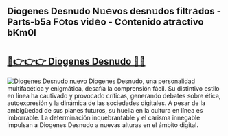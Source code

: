 ## Diogenes Desnudo N𝚞𝚎vos desn𝚞dos filtr𝚊dos - Parts-b5a F𝚘tos vid𝚎o - C𝚘ntenido atr𝚊ctivo bKm0l

# <h2><a href="http://mb9qij.tromn.icu/?c=Diogenes+Desnudo">🔗👉👉👉 Diogenes Desnudo 🔗🔗</a></h2>

[![Diogenes Desnudo nuevo](https://i.imgur.com/pEAQMta.gif)](http://mb9qij.tromn.icu/?c=Diogenes+Desnudo)
Diogenes Desnudo, una personalidad multifacética y enigmática, desafía la comprensión fácil. Su distintivo estilo en línea ha cautivado y provocado críticas, generando debates sobre ética, autoexpresión y la dinámica de las sociedades digitales. A pesar de la ambigüedad de sus planes futuros, su huella en la cultura en línea es imborrable. La determinación inquebrantable y el carisma innegable impulsan a Diogenes Desnudo a nuevas alturas en el ámbito digital.
